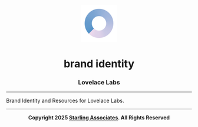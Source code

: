 <p align="center">
    <img src="https://raw.githubusercontent.com/lovelace-labs/brand/master/src/logo/logo.png" width="20%" height="20%" alt="Lovelace Labs logo">
</p>
<h1 align="center" style='border-bottom: none;'>brand identity</h1>
<h3 align="center">Lovelace Labs</h3>

---

Brand Identity and Resources for Lovelace Labs.

---

<p align="center">
    <b>Copyright 2025 <a href="https://www.starling.associates" target="_blank">Starling Associates</a>. All Rights Reserved</b>
</p>
